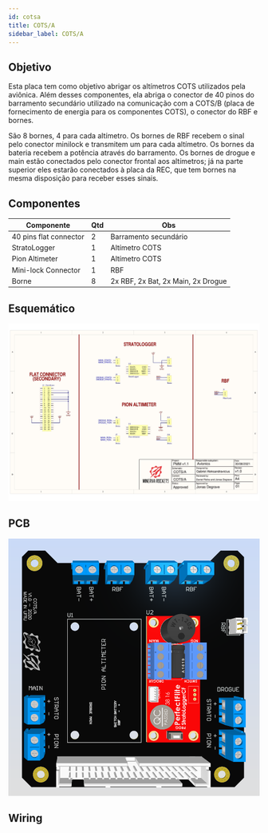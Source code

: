 ```yaml
---
id: cotsa
title: COTS/A
sidebar_label: COTS/A
---
```


## Objetivo
Esta placa tem como objetivo abrigar os altímetros COTS utilizados pela aviônica. Além desses componentes, ela abriga o conector de 40 pinos do barramento secundário utilizado na comunicação com a COTS/B (placa de fornecimento de energia para os componentes COTS), o conector do RBF e bornes. 

São 8 bornes, 4 para cada altímetro. Os bornes de RBF recebem o sinal pelo conector minilock e transmitem um para cada altímetro. Os bornes da bateria recebem a potência através do barramento. Os bornes de drogue e main estão conectados pelo conector frontal aos altímetros; já na parte superior eles estarão conectados à placa da REC, que tem bornes na mesma disposição para receber esses sinais.

## Componentes

|  Componente               |      Qtd      |  Obs  |
| -------------             |  -----------  |  ------ |
| 40 pins flat connector    |       2       | Barramento secundário |
| StratoLogger              |       1       | Altímetro COTS |
| Pion Altimeter            |       1       | Altímetro COTS |
| Mini-lock Connector       |       1       | RBF |
| Borne                     |       8       | 2x RBF, 2x Bat, 2x Main, 2x Drogue |

## Esquemático
![img](/img/docs/aurora/hardware/placas/cotsa/cotsa_schem.jpg)

## PCB
![img](/img/docs/aurora/hardware/placas/cotsa/cotsa_pcb.png)

## Wiring
